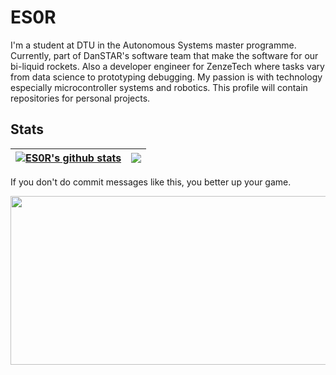 # ES0R

I'm a student at DTU in the Autonomous Systems master programme. Currently, part of DanSTAR's software team that make the software for our bi-liquid rockets. Also a developer engineer for ZenzeTech where tasks vary from data science to prototyping debugging. My passion is with technology especially microcontroller systems and robotics. This profile will contain repositories for personal projects.

## Stats
| <a href="(https://git.io/streak-stats"><img align="center" src="http://github-readme-streak-stats.herokuapp.com?user=ES0R&theme=dark&background=000000)" alt="ES0R's github stats" /></a> | <a href="https://github.com/ES0R/github-readme-stats"><img align="center" src="https://github-readme-stats.vercel.app/api/top-langs/?username=ES0R&layout=compact&theme=dark&hide_border=true" /></a> |
| ------------- | ------------- |

If you don't do commit messages like this, you better up your game.
<p align="center">
  <img src="https://user-images.githubusercontent.com/58563157/215502071-96bd09d2-e22e-4068-b972-fb598979cea0.jpg" width="650" height="270">
</p>



<!---
ES0R/ES0R is a ✨ special ✨ repository because its `README.md` (this file) appears on your GitHub profile.
You can click the Preview link to take a look at your changes.
--->
